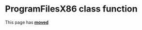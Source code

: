 # ProgramFilesX86 class function #

This page has [**moved**](https://lib-docs.delphidabbler.com/SysInfo/5/API/TPJSystemFolders-ProgramFilesX86)
